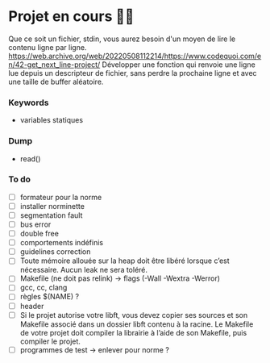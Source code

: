 # Projet en cours 👩‍💻
Que ce soit un fichier, stdin, vous aurez besoin d'un moyen de lire le contenu ligne par ligne. https://web.archive.org/web/20220508112214/https://www.codequoi.com/en/42-get_next_line-project/ Développer une fonction qui renvoie une ligne lue depuis un descripteur de fichier, sans perdre la prochaine ligne et avec une taille de buffer aléatoire. 

### Keywords
- variables statiques

### Dump
- read()

### To do
- [ ] formateur pour la norme
- [ ] installer norminette
- [ ] segmentation fault
- [ ] bus error
- [ ] double free
- [ ] comportements indéfinis
- [ ] guidelines correction
- [ ] Toute mémoire allouée sur la heap doit être libéré lorsque c’est nécessaire. Aucun leak ne sera toléré.
- [ ] Makefile (ne doit pas relink) -> flags (-Wall -Wextra -Werror)
- [ ] gcc, cc, clang
- [ ] règles $(NAME) ?
- [ ] header
- [ ] Si le projet autorise votre libft, vous devez copier ses sources et son Makefile associé dans un dossier libft contenu à la racine. Le Makefile de votre projet doit compiler la librairie à l’aide de son Makefile, puis compiler le projet.
- [ ] programmes de test -> enlever pour norme ? 

